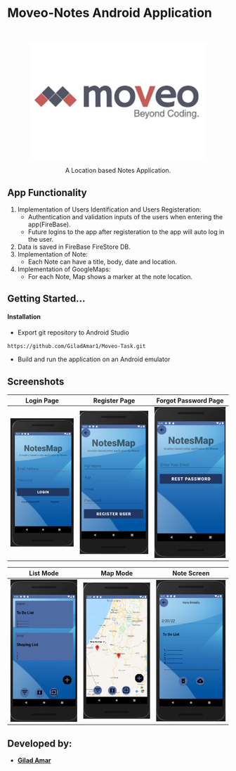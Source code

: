 # Moveo-Notes Android Application 

<br />
<p align="center">
      <img src="images/moveoLogo.png" alt="Logo" width="400" heigt="400">
  </a>
</p>
<p align="center">
	A Location based Notes Application.
</p>

## App Functionality

1. Implementation of Users Identification and Users Registeration:
	- Authentication and validation inputs of the users when entering the app(FireBase).
	- Future logins to the app after registeration to the app will auto log in the user.
2. Data is saved in FireBase FireStore DB.
3. Implementation of Note:
	- Each Note can have a title, body, date and location.
4. Implementation of GoogleMaps:
	- For each Note, Map shows a marker at the note location.

## Getting Started...

#### Installation
- Export git repository to Android Studio
```bash
https://github.com/GiladAmar1/Moveo-Task.git
```
- Build and run the application on an Android emulator

## Screenshots

Login Page            | Register Page            |  Forgot Password Page
:-------------------------:|:-------------------------:|:-------------------------:
<img src="images/Untitled3.png" alt="register" width="300">  | <img src="images/Untitled4.png" alt="register" width="300">  |  <img src="images/Untitled5.png" alt="register" width="300">

List Mode            |  Map Mode |  Note Screen
:-------------------------:|:-------------------------: |:-------------------------:
<img src="images/Untitled2.png" alt="register" width="300">  |  <img src="images/Untitled.png" alt="register" width="300"> |  <img src="images/Untitled6.png" alt="register" width="300">

	
## Developed by:
* [**Gilad Amar**](https://github.com/GiladAmar1/)
